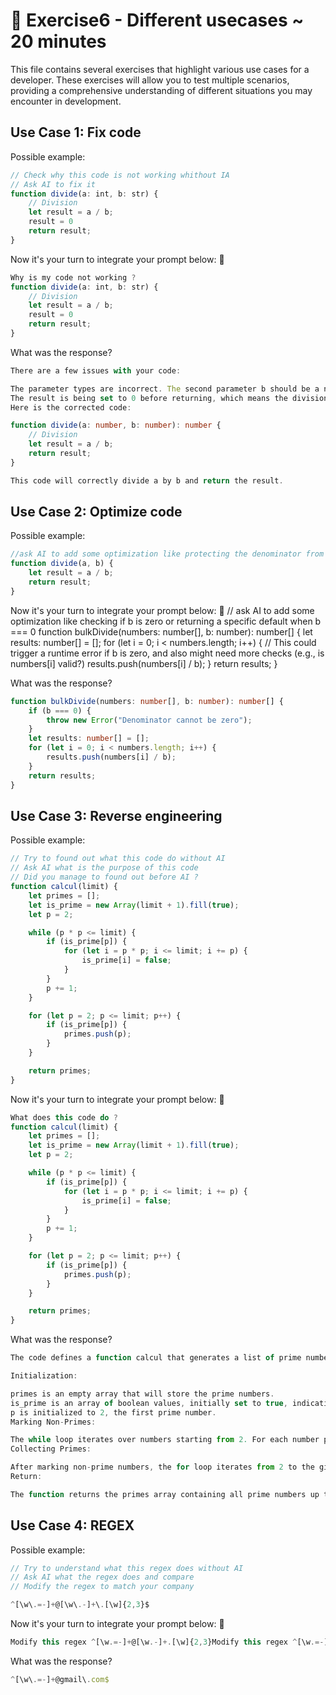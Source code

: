 # 📝 Exercise6 - Different usecases ~ 20 minutes
This file contains several exercises that highlight various use cases for a developer. These exercises will allow you to test multiple scenarios, providing a comprehensive understanding of different situations you may encounter in development.

## Use Case 1: Fix code
Possible example:
```typescript
// Check why this code is not working whithout IA
// Ask AI to fix it
function divide(a: int, b: str) {
    // Division
    let result = a / b;
    result = 0
    return result;
}
```

Now it's your turn to integrate your prompt below: 👀
```typescript
Why is my code not working ?
function divide(a: int, b: str) {
    // Division
    let result = a / b;
    result = 0
    return result;
}
```

What was the response?
```typescript
There are a few issues with your code:

The parameter types are incorrect. The second parameter b should be a number, not a string.
The result is being set to 0 before returning, which means the division result is not being used.
Here is the corrected code:

function divide(a: number, b: number): number {
    // Division
    let result = a / b;
    return result;
}

This code will correctly divide a by b and return the result.
```

## Use Case 2: Optimize code
Possible example:
```typescript
//ask AI to add some optimization like protecting the denominator from 0
function divide(a, b) {
    let result = a / b;
    return result;
}

```

Now it's your turn to integrate your prompt below: 👀
// ask AI to add some optimization like checking if b is zero or returning a specific default when b === 0
function bulkDivide(numbers: number[], b: number): number[] {
    let results: number[] = [];
    for (let i = 0; i < numbers.length; i++) {
        // This could trigger a runtime error if b is zero, and also might need more checks (e.g., is numbers[i] valid?)
        results.push(numbers[i] / b);
    }
    return results;
}

What was the response?
```typescript
function bulkDivide(numbers: number[], b: number): number[] {
    if (b === 0) {
        throw new Error("Denominator cannot be zero");
    }
    let results: number[] = [];
    for (let i = 0; i < numbers.length; i++) {
        results.push(numbers[i] / b);
    }
    return results;
}
```

## Use Case 3: Reverse engineering
Possible example:
```typescript
// Try to found out what this code do without AI
// Ask AI what is the purpose of this code
// Did you manage to found out before AI ?
function calcul(limit) {
    let primes = [];
    let is_prime = new Array(limit + 1).fill(true);
    let p = 2;

    while (p * p <= limit) {
        if (is_prime[p]) {
            for (let i = p * p; i <= limit; i += p) {
                is_prime[i] = false;
            }
        }
        p += 1;
    }

    for (let p = 2; p <= limit; p++) {
        if (is_prime[p]) {
            primes.push(p);
        }
    }

    return primes;
}

```

Now it's your turn to integrate your prompt below: 👀
```typescript
What does this code do ?
function calcul(limit) {
    let primes = [];
    let is_prime = new Array(limit + 1).fill(true);
    let p = 2;

    while (p * p <= limit) {
        if (is_prime[p]) {
            for (let i = p * p; i <= limit; i += p) {
                is_prime[i] = false;
            }
        }
        p += 1;
    }

    for (let p = 2; p <= limit; p++) {
        if (is_prime[p]) {
            primes.push(p);
        }
    }

    return primes;
}
```

What was the response?
```typescript
The code defines a function calcul that generates a list of prime numbers up to a given limit using the Sieve of Eratosthenes algorithm. Here's a step-by-step explanation:

Initialization:

primes is an empty array that will store the prime numbers.
is_prime is an array of boolean values, initially set to true, indicating that all numbers are considered prime.
p is initialized to 2, the first prime number.
Marking Non-Primes:

The while loop iterates over numbers starting from 2. For each number p, if it is still marked as prime (is_prime[p] is true), it marks all multiples of p as non-prime (false) starting from p * p.
Collecting Primes:

After marking non-prime numbers, the for loop iterates from 2 to the given limit. If a number is still marked as prime (is_prime[p] is true), it is added to the primes array.
Return:

The function returns the primes array containing all prime numbers up to the given limit.
```

## Use Case 4: REGEX
Possible example:
```typescript
// Try to understand what this regex does without AI
// Ask AI what the regex does and compare
// Modify the regex to match your company

^[\w\.=-]+@[\w\.-]+\.[\w]{2,3}$
```

Now it's your turn to integrate your prompt below: 👀
```typescript
Modify this regex ^[\w.=-]+@[\w.-]+.[\w]{2,3}Modify this regex ^[\w.=-]+@[\w.-]+.[\w]{2,3}$ so that it accepts only strings that finish by "@gmail.com"
```

What was the response?
```typescript
^[\w\.=-]+@gmail\.com$
```
